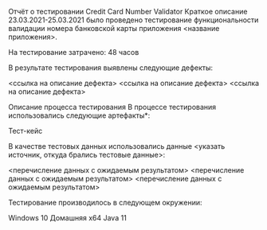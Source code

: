 Отчёт о тестировании Credit Card Number Validator
Краткое описание
23.03.2021-25.03.2021 было проведено тестирование функциональности валидации номера банковской карты приложения <название приложения>.

На тестирование затрачено: 48 часов

В результате тестирования выявлены следующие дефекты:

<ссылка на описание дефекта>
<ссылка на описание дефекта>
<ссылка на описание дефекта>

Описание процесса тестирования
В процессе тестирования использовались следующие артефакты*:

Тест-кейс

В качестве тестовых данных использовались данные <указать источник, откуда брались тестовые данные>:

<перечисление данных с ожидаемым результатом>
<перечисление данных с ожидаемым результатом>
<перечисление данных с ожидаемым результатом>

Тестирование производилось в следующем окружении:

Windows 10 Домашняя х64
Java 11